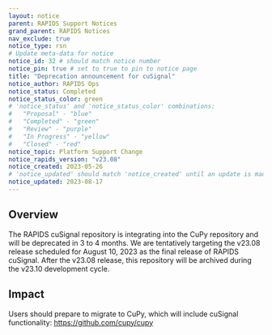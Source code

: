 ```yaml
---
layout: notice
parent: RAPIDS Support Notices
grand_parent: RAPIDS Notices
nav_exclude: true
notice_type: rsn
# Update meta-data for notice
notice_id: 32 # should match notice number
notice_pin: true # set to true to pin to notice page
title: "Deprecation announcement for cuSignal"
notice_author: RAPIDS Ops
notice_status: Completed
notice_status_color: green
# 'notice_status' and 'notice_status_color' combinations:
#   "Proposal" - "blue"
#   "Completed" - "green"
#   "Review" - "purple"
#   "In Progress" - "yellow"
#   "Closed" - "red"
notice_topic: Platform Support Change
notice_rapids_version: "v23.08"
notice_created: 2023-05-26
# 'notice_updated' should match 'notice_created' until an update is made
notice_updated: 2023-08-17
---
```


## Overview

The RAPIDS cuSignal repository is integrating into the CuPy repository and will be deprecated in 3 to 4 months. We are tentatively targeting the v23.08 release scheduled for August 10, 2023 as the final release of RAPIDS cuSignal. After the v23.08 release, this repository will be archived during the v23.10 development cycle.


## Impact
Users should prepare to migrate to CuPy, which will include cuSignal functionality: https://github.com/cupy/cupy
